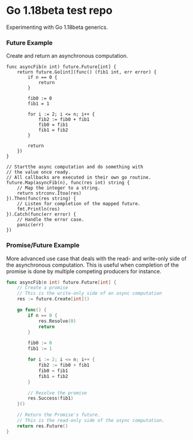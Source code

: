 # Go 1.18beta test repo
Experimenting with Go 1.18beta generics.

### Future Example
Create and return an asynchronous computation.
```
func asyncFib(n int) future.Future[int] {
    return future.Go[int](func() (fib1 int, err error) {
        if n == 0 {
            return
        }
        
        fib0 := 0
        fib1 = 1
        
        for i := 2; i <= n; i++ {
            fib2 := fib0 + fib1
            fib0 = fib1
            fib1 = fib2
        }
        
        return
    })
}

// Startthe async computation and do something with
// the value once ready.
// All callbacks are executed in their own go routine.
future.Map(asyncFib(n), func(res int) string {
    // Map the integer to a string.
    return strconv.Itoa(res)
}).Then(func(res string) {
    // Listen for completion of the mapped future.
    fmt.Println(res)
}).Catch(func(err error) {
    // Handle the error case.
    panic(err)
})
```

### Promise/Future Example
More advanced use case that deals with the read- and write-only side
of the asynchronous computation. This is useful when completion of the promise is done by multiple
competing producers for instance.
```go
func asyncFib(n int) future.Future[int] {
    // Create a promise
    // This is the write-only side of an async computation
    res := future.Create[int]()

    go func() {
        if n == 0 {
            res.Resolve(0) 
            return
        }

        fib0 := 0
        fib1 := 1

        for i := 2; i <= n; i++ {
            fib2 := fib0 + fib1
            fib0 = fib1
            fib1 = fib2
        }

        // Resolve the promise
        res.Success(fib1)
    }()

    // Return the Promise's future.
    // This is the read-only side of the async computation.
    return res.Future() 
}
```